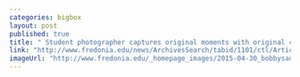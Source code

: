 ```yaml
---
categories: bigbox
layout: post
published: true
title: " Student photographer captures original moments with original camera"
link: "http://www.fredonia.edu/news/ArchivesSearch/tabid/1101/ctl/ArticleView/mid/1878/articleId/5401/Student_photographer_captures_original_moments_with_original_camera.aspx"
imageUrl: "http://www.fredonia.edu/_homepage_images/2015-04-30_bobbysader-camera.jpg"
---
```


